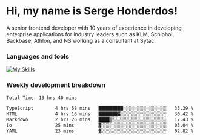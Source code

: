 # Hi, my name is Serge Honderdos!

A senior frontend developer with 10 years of experience in developing enterprise applications for industry leaders such as KLM, Schiphol, Backbase, Athlon, and NS working as a consultant at Sytac.

### Languages and tools
[![My Skills](https://skillicons.dev/icons?i=js,ts,angular,react,vue,nodejs,sqlite,postgres,mongodb,git,azure)](#)

### Weekly development breakdown
<!--START_SECTION:waka-->

```txt
Total Time: 13 hrs 40 mins

TypeScript        4 hrs 58 mins   █████████░░░░░░░░░░░░░░░░   35.39 %
HTML              4 hrs 16 mins   ███████▓░░░░░░░░░░░░░░░░░   30.42 %
Markdown          2 hrs 26 mins   ████▒░░░░░░░░░░░░░░░░░░░░   17.43 %
Io                25 mins         ▓░░░░░░░░░░░░░░░░░░░░░░░░   03.04 %
YAML              23 mins         ▓░░░░░░░░░░░░░░░░░░░░░░░░   02.82 %
```

<!--END_SECTION:waka-->
